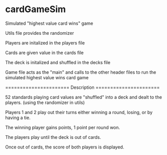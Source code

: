 # cardGameSim
Simulated "highest value card wins" game

Utils file provides the randomizer

Players are initalized in the players file

Cards are given value in the cards file

The deck is initalized and shuffled in the decks file

Game file acts as the "main" and calls to the other header files to run the simulated highest value wins card game


====================== Description ======================

52 standards playing card values are "shuffled" into a deck and dealt to the players. (using the randomizer in utils)

Players 1 and 2 play out their turns either winning a round, losing, or by having a tie.

The winning player gains points, 1 point per round won.

The players play until the deck is out of cards.

Once out of cards, the score of both players is displayed.

